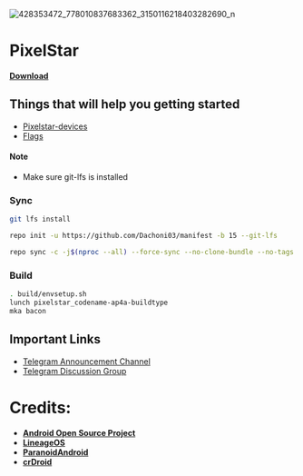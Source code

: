 ![428353472_778010837683362_3150116218403282690_n](https://github.com/user-attachments/assets/edf4d366-3958-454a-ba6e-3b1b191a8712)

PixelStar
===========

[**Download**](https://sourceforge.net/projects/pixelstar/files/)

## Things that will help you getting started ##
- [Pixelstar-devices](https://github.com/pixelstar-devices)
- [Flags](https://github.com/Project-PixelStar/Flags)

#### Note ####
- Make sure git-lfs is installed 

### Sync ###

```bash
git lfs install

repo init -u https://github.com/Dachoni03/manifest -b 15 --git-lfs

repo sync -c -j$(nproc --all) --force-sync --no-clone-bundle --no-tags
```
### Build ###

```bash
. build/envsetup.sh
lunch pixelstar_codename-ap4a-buildtype
mka bacon
```

## Important Links ##
- [Telegram Announcement Channel](https://t.me/pixelstarchannel)
- [Telegram Discussion Group](https://t.me/Project_PixelStar)

# Credits:

 * [**Android Open Source Project**](https://android.googlesource.com)
 * [**LineageOS**](https://github.com/LineageOS)
 * [**ParanoidAndroid**](https://github.com/AOSPA)
 * [**crDroid**](https://github.com/crdroidandroid)
